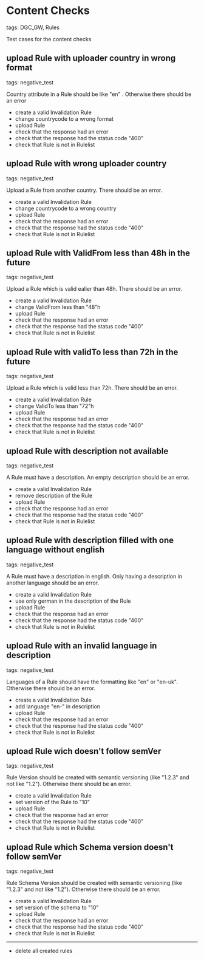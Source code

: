 # Content Checks

tags: DGC_GW, Rules

Test cases for the content checks

## upload Rule with uploader country in wrong format

tags: negative_test

Country attribute in a Rule should be like "en" . Otherwise there should be an error

* create a valid Invalidation Rule
* change countrycode to a wrong format
* upload Rule
* check that the response had an error
* check that the response had the status code "400"
* check that Rule is not in Rulelist

## upload Rule with wrong uploader country

tags: negative_test

Upload a Rule from another country. There should be an error.

* create a valid Invalidation Rule
* change countrycode to a wrong country
* upload Rule
* check that the response had an error
* check that the response had the status code "400"
* check that Rule is not in Rulelist

## upload Rule with ValidFrom less than 48h in the future

tags: negative_test

Upload a Rule which is valid ealier than 48h. There should be an error.

* create a valid Invalidation Rule
* change ValidFrom less than "48"h
* upload Rule
* check that the response had an error
* check that the response had the status code "400"
* check that Rule is not in Rulelist

## upload Rule with validTo less than 72h in the future

tags: negative_test

Upload a Rule which is valid less than 72h. There should be an error.

* create a valid Invalidation Rule
* change ValidTo less than "72"h
* upload Rule
* check that the response had an error
* check that the response had the status code "400"
* check that Rule is not in Rulelist

## upload Rule with description not available

tags: negative_test

A Rule must have a description. An empty description should be an error.

* create a valid Invalidation Rule
* remove description of the Rule
* upload Rule
* check that the response had an error
* check that the response had the status code "400"
* check that Rule is not in Rulelist

## upload Rule with description filled with one language without english

tags: negative_test

A Rule must have a description in english. Only having a description in another language should be an error.

* create a valid Invalidation Rule
* use only german in the description of the Rule
* upload Rule
* check that the response had an error
* check that the response had the status code "400"
* check that Rule is not in Rulelist

## upload Rule with an invalid language in description

tags: negative_test

Languages of a Rule should have the formatting like "en" or "en-uk". Otherwise there should be an error.

* create a valid Invalidation Rule
* add language "en-" in description
* upload Rule
* check that the response had an error
* check that the response had the status code "400"
* check that Rule is not in Rulelist

## upload Rule wich doesn't follow semVer

tags: negative_test

Rule Version should be created with semantic versioning (like "1.2.3" and not like "1.2"). Otherwise there should be an error.

* create a valid Invalidation Rule
* set version of the Rule to "10"
* upload Rule
* check that the response had an error
* check that the response had the status code "400"
* check that Rule is not in Rulelist

## upload Rule which Schema version doesn't follow semVer

tags: negative_test

Rule Schema Version should be created with semantic versioning (like "1.2.3" and not like "1.2"). Otherwise there should be an error.

* create a valid Invalidation Rule
* set version of the schema to "10"
* upload Rule
* check that the response had an error
* check that the response had the status code "400"
* check that Rule is not in Rulelist

___
* delete all created rules
